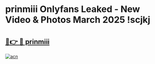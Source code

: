 # prinmiii Onlyfans Leaked - New Video & Photos March 2025 !scjkj

# <h2><a href="https://vdgxdo.iuczelnia.edu.pl?title=prinmiii&ref=scjkj">🔗👉 🔴 prinmiii</a></h2>

[![acn](https://github.com/user-attachments/assets/0f9c940e-d8b0-45ae-aac7-cd30a18b3e1c)](https://vdgxdo.iuczelnia.edu.pl?title=prinmiii&ref=scjkj)

